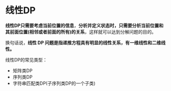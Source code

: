 # 线性DP

**线性DP只需要考虑当前位置的信息**，**分析并定义状态时，只需要分析当前位置和其前面位置(相邻或者前面的所有)的关系**，这样就可以达到分解问题的目的。

换句话说，**线性 DP 问题是指递推方程具有明显的线性关系，有一维线性和二维线性。**

线性DP的常见类型：

+ 矩阵类DP
+ 序列类DP
+ 字符串匹配类DP(子序列类DP的一个子类)